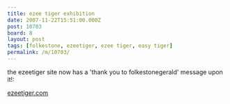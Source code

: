 ```yaml
---
title: ezee tiger exhibition
date: 2007-11-22T15:51:00.000Z
post: 10703
board: 8
layout: post
tags: [folkestone, ezeetiger, ezee tiger, easy tiger]
permalink: /m/10703/
---
```

the ezeetiger site now has a 'thank you to folkestonegerald' message upon it!:

<a href="http://www.ezeetiger.com">ezeetiger.com</a>

